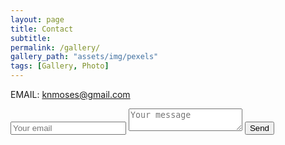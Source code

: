 ```yaml
---
layout: page
title: Contact
subtitle:
permalink: /gallery/
gallery_path: "assets/img/pexels"
tags: [Gallery, Photo]
---
```


EMAIL: knmoses@gmail.com

<form method="POST" action="https://formspree.io/knmoses@email.com">
    <input type="hidden" name="_subject" value="Contact request from personal website" />
    <input type="email" name="_replyto" placeholder="Your email" required>
    <textarea name="message" placeholder="Your message" required></textarea>
    <button type="submit">Send</button>
</form>
